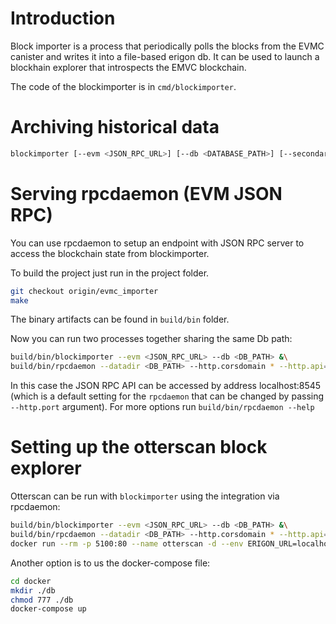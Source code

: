 # Introduction

Block importer is a process that periodically polls the blocks from the EVMC canister and writes it into a file-based erigon db. It can be used to launch a blockhain explorer that introspects the EMVC blockchain.

The code of the blockimporter is in `cmd/blockimporter`.

# Archiving historical data

```sh
blockimporter [--evm <JSON_RPC_URL>] [--db <DATABASE_PATH>] [--secondary-blocks-url <PATH TO A SECONDARY SOURCE OF BLOCKS>]
```

# Serving rpcdaemon (EVM JSON RPC)

You can use rpcdaemon to setup an endpoint with JSON RPC server to access the blockchain state from blockimporter.

To build the project just run in the project folder.

```sh
git checkout origin/evmc_importer
make
```

The binary artifacts can be found in `build/bin` folder.

Now you can run two processes together sharing the same Db path:

```sh
build/bin/blockimporter --evm <JSON_RPC_URL> --db <DB_PATH> &\
build/bin/rpcdaemon --datadir <DB_PATH> --http.corsdomain * --http.api=eth,erigon,ots
```

In this case the JSON RPC API can be accessed by address localhost:8545 (which is a default setting for the `rpcdaemon` that can be changed by passing `--http.port` argument). For more options run `build/bin/rpcdaemon --help`

# Setting up the otterscan block explorer

Otterscan can be run with `blockimporter` using the integration via rpcdaemon:

```sh
build/bin/blockimporter --evm <JSON_RPC_URL> --db <DB_PATH> &\
build/bin/rpcdaemon --datadir <DB_PATH> --http.corsdomain * --http.api=eth,erigon,ots &\
docker run --rm -p 5100:80 --name otterscan -d --env ERIGON_URL=localhost:8545 otterscan/otterscan:v1.29.0
```

Another option is to us the docker-compose file:

```sh
cd docker
mkdir ./db
chmod 777 ./db
docker-compose up
```
